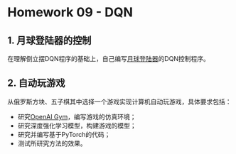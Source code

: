 # Homework 09 - DQN


## 1. 月球登陆器的控制

在理解倒立摆DQN程序的基础上，自己编写[月球登陆器](https://gym.openai.com/envs/LunarLander-v2)的DQN控制程序。



## 2. 自动玩游戏

从俄罗斯方块、五子棋其中选择一个游戏实现计算机自动玩游戏，具体要求包括：
* 研究[OpenAI Gym](https://gym.openai.com/)，编写游戏的仿真环境；
* 研究深度强化学习模型，构建游戏的模型；
* 研究并编写基于PyTorch的代码；
* 测试所研究方法的效果。
